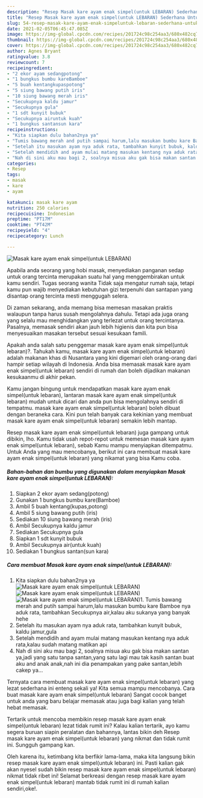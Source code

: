 ```yaml
---
description: "Resep Masak kare ayam enak simpel(untuk LEBARAN) Sederhana Untuk Jualan"
title: "Resep Masak kare ayam enak simpel(untuk LEBARAN) Sederhana Untuk Jualan"
slug: 54-resep-masak-kare-ayam-enak-simpeluntuk-lebaran-sederhana-untuk-jualan
date: 2021-02-05T06:45:47.085Z
image: https://img-global.cpcdn.com/recipes/201724c98c254aa3/680x482cq70/masak-kare-ayam-enak-simpeluntuk-lebaran-foto-resep-utama.jpg
thumbnail: https://img-global.cpcdn.com/recipes/201724c98c254aa3/680x482cq70/masak-kare-ayam-enak-simpeluntuk-lebaran-foto-resep-utama.jpg
cover: https://img-global.cpcdn.com/recipes/201724c98c254aa3/680x482cq70/masak-kare-ayam-enak-simpeluntuk-lebaran-foto-resep-utama.jpg
author: Agnes Bryant
ratingvalue: 3.8
reviewcount: 7
recipeingredient:
- "2 ekor ayam sedangpotong"
- "1 bungkus bumbu kareBamboe"
- "5 buah kentangkupaspotong"
- "5 siung bawang putih iris"
- "10 siung bawang merah iris"
- "Secukupnya kaldu jamur"
- "Secukupnya gula"
- "1 sdt kunyit bubuk"
- "Secukupnya airuntuk kuah"
- "1 bungkus santansun kara"
recipeinstructions:
- "Kita siapkan dulu bahan2nya ya"
- "Tumis bawang merah and putih sampai harum,lalu masukan bumbu kare Bamboe nya aduk rata, tambahkan Secukupnya air,kalau aku sukanya yang banyak hehe"
- "Setelah itu masukan ayam nya aduk rata, tambahkan kunyit bubuk, kaldu jamur,gula"
- "Setelah mendidih and ayam mulai matang masukan kentang nya aduk rata,kalau sudah matang matikan api"
- "Nah di sini aku mau bagi 2, soalnya misua aku gak bisa makan santan ya,jadi yang satu tanpa santan,yang satu lagi mau tak kasih santan buat aku and anak anak,nah ini dia penampakan yang pake santan,lebih cakep ya..."
categories:
- Resep
tags:
- masak
- kare
- ayam

katakunci: masak kare ayam 
nutrition: 250 calories
recipecuisine: Indonesian
preptime: "PT17M"
cooktime: "PT42M"
recipeyield: "4"
recipecategory: Lunch

---
```



![Masak kare ayam enak simpel(untuk LEBARAN)](https://img-global.cpcdn.com/recipes/201724c98c254aa3/680x482cq70/masak-kare-ayam-enak-simpeluntuk-lebaran-foto-resep-utama.jpg)

Apabila anda seorang yang hobi masak, menyediakan panganan sedap untuk orang tercinta merupakan suatu hal yang menggembirakan untuk kamu sendiri. Tugas seorang  wanita Tidak saja mengatur rumah saja, tetapi kamu pun wajib menyediakan kebutuhan gizi terpenuhi dan santapan yang disantap orang tercinta mesti menggugah selera.

Di zaman  sekarang, anda memang bisa memesan masakan praktis walaupun tanpa harus susah mengolahnya dahulu. Tetapi ada juga orang yang selalu mau menghidangkan yang terlezat untuk orang tercintanya. Pasalnya, memasak sendiri akan jauh lebih higienis dan kita pun bisa menyesuaikan masakan tersebut sesuai kesukaan famili. 



Apakah anda salah satu penggemar masak kare ayam enak simpel(untuk lebaran)?. Tahukah kamu, masak kare ayam enak simpel(untuk lebaran) adalah makanan khas di Nusantara yang kini digemari oleh orang-orang dari hampir setiap wilayah di Indonesia. Anda bisa memasak masak kare ayam enak simpel(untuk lebaran) sendiri di rumah dan boleh dijadikan makanan kesukaanmu di akhir pekan.

Kamu jangan bingung untuk mendapatkan masak kare ayam enak simpel(untuk lebaran), lantaran masak kare ayam enak simpel(untuk lebaran) mudah untuk dicari dan anda pun bisa mengolahnya sendiri di tempatmu. masak kare ayam enak simpel(untuk lebaran) boleh dibuat dengan beraneka cara. Kini pun telah banyak cara kekinian yang membuat masak kare ayam enak simpel(untuk lebaran) semakin lebih mantap.

Resep masak kare ayam enak simpel(untuk lebaran) juga gampang untuk dibikin, lho. Kamu tidak usah repot-repot untuk memesan masak kare ayam enak simpel(untuk lebaran), sebab Kamu mampu menyiapkan ditempatmu. Untuk Anda yang mau mencobanya, berikut ini cara membuat masak kare ayam enak simpel(untuk lebaran) yang nikamat yang bisa Kamu coba.

<!--inarticleads1-->

##### Bahan-bahan dan bumbu yang digunakan dalam menyiapkan Masak kare ayam enak simpel(untuk LEBARAN):

1. Siapkan 2 ekor ayam sedang(potong)
1. Gunakan 1 bungkus bumbu kare(Bamboe)
1. Ambil 5 buah kentang(kupas,potong)
1. Ambil 5 siung bawang putih (iris)
1. Sediakan 10 siung bawang merah (iris)
1. Ambil Secukupnya kaldu jamur
1. Sediakan Secukupnya gula
1. Siapkan 1 sdt kunyit bubuk
1. Ambil Secukupnya air(untuk kuah)
1. Sediakan 1 bungkus santan(sun kara)




<!--inarticleads2-->

##### Cara membuat Masak kare ayam enak simpel(untuk LEBARAN):

1. Kita siapkan dulu bahan2nya ya
<img src="https://img-global.cpcdn.com/steps/58abc6b4633a21da/160x128cq70/masak-kare-ayam-enak-simpeluntuk-lebaran-langkah-memasak-1-foto.jpg" alt="Masak kare ayam enak simpel(untuk LEBARAN)"><img src="https://img-global.cpcdn.com/steps/a89c49aa1a865b86/160x128cq70/masak-kare-ayam-enak-simpeluntuk-lebaran-langkah-memasak-1-foto.jpg" alt="Masak kare ayam enak simpel(untuk LEBARAN)"><img src="https://img-global.cpcdn.com/steps/e866ab014bd3c49a/160x128cq70/masak-kare-ayam-enak-simpeluntuk-lebaran-langkah-memasak-1-foto.jpg" alt="Masak kare ayam enak simpel(untuk LEBARAN)">1. Tumis bawang merah and putih sampai harum,lalu masukan bumbu kare Bamboe nya aduk rata, tambahkan Secukupnya air,kalau aku sukanya yang banyak hehe
1. Setelah itu masukan ayam nya aduk rata, tambahkan kunyit bubuk, kaldu jamur,gula
1. Setelah mendidih and ayam mulai matang masukan kentang nya aduk rata,kalau sudah matang matikan api
1. Nah di sini aku mau bagi 2, soalnya misua aku gak bisa makan santan ya,jadi yang satu tanpa santan,yang satu lagi mau tak kasih santan buat aku and anak anak,nah ini dia penampakan yang pake santan,lebih cakep ya...




Ternyata cara membuat masak kare ayam enak simpel(untuk lebaran) yang lezat sederhana ini enteng sekali ya! Kita semua mampu mencobanya. Cara buat masak kare ayam enak simpel(untuk lebaran) Sangat cocok banget untuk anda yang baru belajar memasak atau juga bagi kalian yang telah hebat memasak.

Tertarik untuk mencoba membikin resep masak kare ayam enak simpel(untuk lebaran) lezat tidak rumit ini? Kalau kalian tertarik, ayo kamu segera buruan siapin peralatan dan bahannya, lantas bikin deh Resep masak kare ayam enak simpel(untuk lebaran) yang nikmat dan tidak rumit ini. Sungguh gampang kan. 

Oleh karena itu, ketimbang kita berfikir lama-lama, maka kita langsung bikin resep masak kare ayam enak simpel(untuk lebaran) ini. Pasti kalian gak akan nyesel sudah bikin resep masak kare ayam enak simpel(untuk lebaran) nikmat tidak ribet ini! Selamat berkreasi dengan resep masak kare ayam enak simpel(untuk lebaran) mantab tidak rumit ini di rumah kalian sendiri,oke!.

